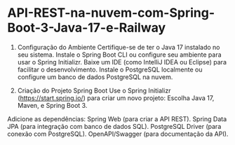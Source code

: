 # API-REST-na-nuvem-com-Spring-Boot-3-Java-17-e-Railway

1. Configuração do Ambiente
Certifique-se de ter o Java 17 instalado no seu sistema.
Instale o Spring Boot CLI ou configure seu ambiente para usar o Spring Initializr.
Baixe um IDE (como IntelliJ IDEA ou Eclipse) para facilitar o desenvolvimento.
Instale o PostgreSQL localmente ou configure um banco de dados PostgreSQL na nuvem.

2. Criação do Projeto Spring Boot
Use o Spring Initializr (https://start.spring.io/) para criar um novo projeto:
Escolha Java 17, Maven, e Spring Boot 3.

Adicione as dependências:
Spring Web (para criar a API REST).
Spring Data JPA (para integração com banco de dados SQL).
PostgreSQL Driver (para conexão com PostgreSQL).
OpenAPI/Swagger (para documentação da API).
